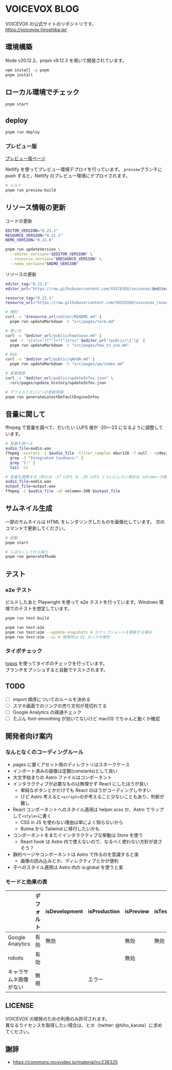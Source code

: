 # VOICEVOX BLOG

VOICEVOX の公式サイトのリポジトリです。  
https://voicevox.hiroshiba.jp/

## 環境構築

Node v20.12.2、pnpm v9.12.3 を用いて開発されています。

```bash
npm install -g pnpm
pnpm install
```

## ローカル環境でチェック

```bash
pnpm start
```

## deploy

```bash
pnpm run deploy
```

### プレビュー版

[プレビュー版ページ](https://preview--voicevox.netlify.app/)

Netlify を使ってプレビュー環境デプロイを行っています。
`preview`ブランチに push すると、Netlify のプレビュー環境にデプロイされます。

```bash
# ビルド
pnpm run preview-build
```

## リソース情報の更新

コードの更新

```bash
EDITOR_VERSION="0.21.1"
RESOURCE_VERSION="0.21.1"
NEMO_VERSION="0.21.0"

pnpm run updateVersion \
  --editor_version="$EDITOR_VERSION" \
  --resource_version="$RESOURCE_VERSION" \
  --nemo_version="$NEMO_VERSION"
```

リソースの更新

```bash
editor_tag="0.21.1"
editor_url="https://raw.githubusercontent.com/VOICEVOX/voicevox/$editor_tag"

resource_tag="0.21.1"
resource_url="https://raw.githubusercontent.com/VOICEVOX/voicevox_resource/$resource_tag"

# 規約
curl -s "$resource_url/editor/README.md" |
  pnpm run updateMarkdown -t "src/pages/term.md"

# 使い方
curl -s "$editor_url/public/howtouse.md" |
  sed -r 's|src="([^"]+?)"|src="'$editor_url'/public/\1"|g' |
  pnpm run updateMarkdown -t "src/pages/how_to_use.md"

# Q&A
curl -s "$editor_url/public/qAndA.md" |
  pnpm run updateMarkdown -t "src/pages/qa/index.md"

# 変更履歴
curl -s "$editor_url/public/updateInfos.json" \
  >src/pages/update_history/updateInfos.json

# デフォルトエンジンの更新情報
pnpm run generateLatestDefaultEngineInfos
```

## 音量に関して

ffmpeg で音量を調べて、だいたい LUFS 値が -20~-23 になるように調整しています。

```bash
# 音量を調べる
audio_file=audio.wav
ffmpeg -nostats -i $audio_file -filter_complex ebur128 -f null - </dev/null 2>&1 |
  grep -3 "Integrated loudness:" |
  grep "I:" |
  tail -n1

# 音量を調整する（例えば -17 LUFS を -20 LUFS くらいにしたい場合は volume=-3dB にする）
audio_file=audio.wav
output_file=output.wav
ffmpeg -i $audio_file -af volume=-3dB $output_file
```

## サムネイル生成

一部のサムネイルは HTML をレンダリングしたものを画像化しています。
次のコマンドで更新してください。

```bash
# 起動
pnpm start

# しばらくしてから実行
pnpm run generateThumb
```

## テスト

### e2e テスト

ビルドしたあと Playwright を使って e2e テストを行っています。Windows 環境でのテストを想定しています。

```bash
pnpm run test-build

pnpm run test:e2e
pnpm run test:e2e --update-snapshots # スナップショットを更新する場合
pnpm run test:e2e --ui # 開発時は UI モードが便利
```

### タイポチェック

[typos](https://github.com/crate-ci/typos) を使ってタイポのチェックを行っています。  
ブランチをプッシュすると自動でテストされます。

## TODO

- [ ] import 順序についてのルールを決める
- [ ] スマホ画面でのソングの売り文句が見切れてる
- [ ] Google Analytics の疎通チェック
- [ ] たぶん font-smoothing が効いてないけど macOS でちゃんと動くか確認

## 開発者向け案内

### なんとなくのコーディングルール

- pages に置くアセット用のディレクトリはスネークケース
- インポート済みの画像は定数(constants)として良い
- 大文字始まりの Astro ファイルはコンポーネント
- インタラクティブが必要なものは無理せず React にしたほうが良い
  - 単純なボタンとかだけでも React のほうがコーディングしやすい
  - けど Astro 考えると`<script>`のが考えること少ないこともあり、判断が難し
- React コンポーネントへのスタイル適用は helper.scss か、Astro でラップして`<style>`に書く
  - CSS in JS を使わない理由は単によく知らないから
  - Bulma から Tailwind に移行したいかも
- コンポーネントをまたぐインタラクティブな挙動は Store を使う
  - React hook は Astro 内で使えないので、なるべく使わない方針が良さそう？
- 静的ページやコンポーネントは Astro で作るのを意識すると楽
  - 画像の読み込みとか、ディレクティブとかが便利
- 子へのスタイル適用は Astro 内の is:global を使うと楽

### モードと効果の表

|                        | デフォルト | isDevelopment | isProduction | isPreview | isTest |
| ---------------------- | ---------- | ------------- | ------------ | --------- | ------ |
| Google Analytics       | 有効       | 無効          |              | 無効      | 無効   |
| robots                 | 有効       |               |              | 無効      |        |
| キャラサムネ画像がない | 無視       |               | エラー       |           |        |

## LICENSE

VOICEVOX の開発のための利用のみ許可されます。  
異なるライセンスを取得したい場合は、ヒホ（twitter: @hiho_karuta）に求めてください。

## 謝辞

- https://commons.nicovideo.jp/material/nc238325
